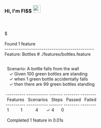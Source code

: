 ### Hi, I'm FI$$ <img src="https://s8.gifyu.com/images/979447220829032478.gif" height="25px">

<div class="terminal-window">
  <header>
    <div class="button green"></div>
    <div class="button yellow"></div>
    <div class="button red"></div>
  </header>
  <section class="terminal">
    <div class="history"></div>
    $&nbsp;<span class="prompt"></span>
    <span class="typed-cursor"></span>

  </section>
</div>
<!-- data -->
<div class="terminal-data mimik-run-output">
  <br>Found 1 feature<br>
  ----------------------------------------------<br>
  Feature: Bottles <span class="gray"># ./features/bottles.feature</span><br><br>

  &nbsp;&nbsp;Scenario: A bottle falls from the wall<br>
  &nbsp;&nbsp;&nbsp;&nbsp;<span class="green">✓</span> <span class="gray">Given 100 green bottles are standing</span><br>
  &nbsp;&nbsp;&nbsp;&nbsp;<span class="green">✓</span> <span class="gray">when 1 green bottle accidentally falls</span><br>
  &nbsp;&nbsp;&nbsp;&nbsp;<span class="green">✓</span> <span class="gray">then there are 99 green bottles standing</span><br>
  <br>
  <span class="gray">&nbsp;---------- ----------- ------- -------- --------</span><br>
  &nbsp;&nbsp;Features&nbsp;&nbsp;&nbsp;Scenarios&nbsp;&nbsp;&nbsp;Steps&nbsp;&nbsp;&nbsp;Passed&nbsp;&nbsp;&nbsp;Failed<br>
  <span class="gray">&nbsp;---------- ----------- ------- -------- --------</span><br>
  &nbsp;&nbsp;1&nbsp;&nbsp;&nbsp;&nbsp;&nbsp;&nbsp;&nbsp;&nbsp;&nbsp;&nbsp;1&nbsp;&nbsp;&nbsp;&nbsp;&nbsp;&nbsp;&nbsp;&nbsp;&nbsp;&nbsp;&nbsp;4&nbsp;&nbsp;&nbsp;&nbsp;&nbsp;&nbsp;&nbsp;<span class="green">✓ 4</span>&nbsp;&nbsp;&nbsp;&nbsp;&nbsp;&nbsp;0 <br>
  <br>
  &nbsp;&nbsp;Completed 1 feature in 0.01s<br>
  <br>
</div>

